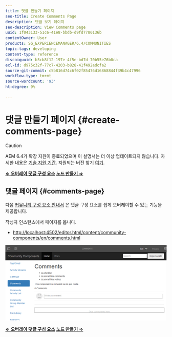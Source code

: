 ```yaml
---
title: 댓글 만들기 페이지
seo-title: Create Comments Page
description: 댓글 보기 페이지
seo-description: View Comments page
uuid: 1f043133-51c6-41e8-bbdb-d9fd7780136b
contentOwner: User
products: SG_EXPERIENCEMANAGER/6.4/COMMUNITIES
topic-tags: developing
content-type: reference
discoiquuid: b3cb8f12-197e-4f5e-bd7d-70b55e76b0ca
exl-id: d975c32f-77c7-4203-b828-41f492adcfa2
source-git-commit: c5b816d74c6f02f85476d16868844f39b4c47996
workflow-type: tm+mt
source-wordcount: '93'
ht-degree: 9%

---
```


# 댓글 만들기 페이지 {#create-comments-page}

>[!CAUTION]
>
>AEM 6.4가 확장 지원이 종료되었으며 이 설명서는 더 이상 업데이트되지 않습니다. 자세한 내용은 [기술 지원 기간](https://helpx.adobe.com/kr/support/programs/eol-matrix.html). 지원되는 버전 찾기 [여기](https://experienceleague.adobe.com/docs/).

**[⇐ 오버레이 댓글 구성 요소](overlay-comments.md) [노드 만들기 ⇒](overlay-create-nodes.md)**

## 댓글 페이지 {#comments-page}

다음 [커뮤니티 구성 요소 안내서](components-guide.md) 은 댓글 구성 요소를 쉽게 오버레이할 수 있는 기능을 제공합니다.

작성자 인스턴스에서 페이지를 봅니다.

* [http://localhost:4502/editor.html/content/community-components/en/comments.html](http://localhost:4502/editor.html/content/community-components/en/comments.html)

![chlimage_1-125](assets/chlimage_1-125.png)

**[⇐ 오버레이 댓글 구성 요소](overlay-comments.md) [노드 만들기 ⇒](overlay-create-nodes.md)**
